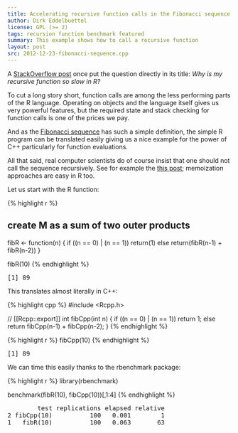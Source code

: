 ```yaml
---
title: Accelerating recursive function calls in the Fibonacci sequence
author: Dirk Eddelbuettel
license: GPL (>= 2)
tags: recursion function benchmark featured
summary: This example shows how to call a recursive function
layout: post
src: 2012-12-23-fibonacci-sequence.cpp
---
```

A [StackOverflow post](http://stackoverflow.com/questions/6807068/why-is-my-recursive-function-so-slow-in-r)
once put the question directly in its title: <em>Why is my recursive function so slow in R?</em>

To cut a long story short, function calls are among the less
performing parts of the R language. Operating on objects and the
language itself gives us very powerful features, but the required state
and stack checking for function calls is one of the prices we pay.

And as the [Fibonacci
sequence](http://en.wikipedia.org/wiki/Fibonacci_number) has such a
simple definition, the simple R program can be translated easily
giving us a nice example for the power of C++ particularly for function evaluations.

All that said, real computer scientists do of course insist that 
one should not call the sequence recursively. See for example the 
[this post](http://bosker.wordpress.com/2011/04/29/the-worst-algorithm-in-the-world/);
memoization approaches are easy in R too.

Let us start with the R function:



{% highlight r %}
## create M as a sum of two outer products
fibR <- function(n) {
    if ((n == 0) | (n == 1)) 
        return(1)
    else
        return(fibR(n-1) + fibR(n-2))
}

fibR(10)
{% endhighlight %}



<pre class="output">
[1] 89
</pre>


This translates almost literally in C++:

{% highlight cpp %}
#include <Rcpp.h>

// [[Rcpp::export]]
int fibCpp(int n) {
    if ((n == 0) | (n == 1)) 
        return 1;
    else
        return fibCpp(n-1) + fibCpp(n-2);
}
{% endhighlight %}


{% highlight r %}
fibCpp(10)
{% endhighlight %}



<pre class="output">
[1] 89
</pre>


We can time this easily thanks to the rbenchmark package:

{% highlight r %}
library(rbenchmark)

benchmark(fibR(10), fibCpp(10))[,1:4]
{% endhighlight %}



<pre class="output">
        test replications elapsed relative
2 fibCpp(10)          100   0.001        1
1   fibR(10)          100   0.063       63
</pre>

